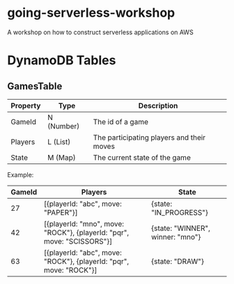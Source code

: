 # going-serverless-workshop
A workshop on how to construct serverless applications on AWS


# DynamoDB Tables

## GamesTable

| Property  | Type              | Description                               |
|-----------|------------------ |------------------------------------------ |
| GameId    | N (Number)        | The id of a game                          |
| Players   | L (List)          | The participating players and their moves |
| State     | M (Map)           | The current state of the game             |


Example:

| GameId    | Players                                                                   | State                             |
|-----------|-------------------------------------------------------------------------- | --------------------------------- |
| 27        | [{playerId: "abc", move: "PAPER"}]                                        | {state: "IN_PROGRESS"}            |
| 42        | [{playerId: "mno", move: "ROCK"}, {playerId: "pqr", move: "SCISSORS"}]    | {state: "WINNER", winner: "mno"}  |
| 63        | [{playerId: "abc", move: "ROCK"}, {playerId: "pqr", move: "ROCK"}]        | {state: "DRAW"}                   |
